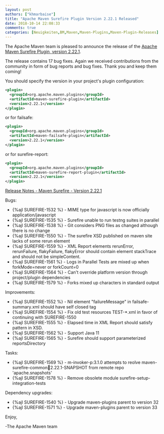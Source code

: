```yaml
---
layout: post
authors: ["khmarbaise"]
title: "Apache Maven Surefire Plugin Version 2.22.1 Released"
date: 2018-10-14 22:08:33
comments: true
categories: [Neuigkeiten,BM,Maven,Maven-Plugins,Maven-Plugin-Releases]
---
```

The Apache Maven team is pleased to announce the release of the 
[Apache Maven Surefire Plugin, version 2.22.1](http://maven.apache.org/plugins/maven-surefire-plugin/).


The release contains 17 bug fixes.
Again we received contributions from the community in form of bug reports
and bug fixes.
Thank you and keep them coming!

You should specify the version in your project's plugin configuration:

``` xml
<plugin>
  <groupId>org.apache.maven.plugins</groupId>
  <artifactId>maven-surefire-plugin</artifactId>
  <version>2.22.1</version>
</plugin>
```

or for failsafe:

``` xml
<plugin>
  <groupId>org.apache.maven.plugins</groupId>
  <artifactId>maven-failsafe-plugin</artifactId>
  <version>2.22.1</version>
</plugin>
```

or for surefire-report:

``` xml
<plugin>
  <groupId>org.apache.maven.plugins</groupId>
  <artifactId>maven-surefire-report-plugin</artifactId>
  <version>2.22.1</version>
</plugin>
```

<!-- more -->

[Release Notes - Maven Surefire - Version 2.22.1](https://issues.apache.org/jira/secure/ReleaseNote.jspa?projectId=12317927&version=12343425)

Bugs:

 * {%ajl SUREFIRE-1532 %} - MIME type for javascript is now officially application/javascript
 * {%ajl SUREFIRE-1535 %} - Surefire unable to run testng suites in parallel
 * {%ajl SUREFIRE-1538 %} - Git considers PNG files as changed although there is no change
 * {%ajl SUREFIRE-1550 %} - The surefire XSD published on maven site lacks of some rerun element
 * {%ajl SUREFIRE-1559 %} - XML Report elements rerunError, rerunFailure, flakyFailure, flakyError should contain element stackTrace and should not be simpleContent.
 * {%ajl SUREFIRE-1561 %} - Logs in Parallel Tests are mixed up when forkMode=never or forkCount=0
 * {%ajl SUREFIRE-1564 %} - Can't override platform version through project/plugin dependencies
 * {%ajl SUREFIRE-1579 %} - Forks mixed up characters in standard output

Improvements:

 * {%ajl SUREFIRE-1552 %} - Nil element "failureMessage" in failsafe-summary.xml should have self closed tag
 * {%ajl SUREFIRE-1554 %} - Fix old test resources TEST-*.xml in favor of continuing with SUREFIRE-1550
 * {%ajl SUREFIRE-1555 %} - Elapsed time in XML Report should satisfy pattern in XSD.
 * {%ajl SUREFIRE-1562 %} - Support Java 11
 * {%ajl SUREFIRE-1565 %} - Surefire should support parameterized reportsDirectory

Tasks:

 * {%ajl SUREFIRE-1569 %} - m-invoker-p:3.1.0 attempts to reolve maven-surefire-common:jar:2.22.1-SNAPSHOT from remote repo 'apache.snapshots'
 * {%ajl SUREFIRE-1578 %} - Remove obsolete module surefire-setup-integration-tests

Dependency upgrades:

 * {%ajl SUREFIRE-1540 %} - Upgrade maven-plugins parent to version 32
 * {%ajl SUREFIRE-1571 %} - Upgrade maven-plugins parent to version 33

Enjoy,

-The Apache Maven team

